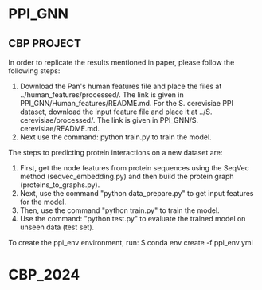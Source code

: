 # PPI_GNN
## CBP PROJECT 
In order to replicate the results mentioned in paper, please follow the following steps:
  1. Download the Pan's human features file and place the files at ../human_features/processed/. The link is given in PPI_GNN/Human_features/README.md. For the S.      cerevisiae PPI dataset, download the input feature file and place it at ../S. cerevisiae/processed/. The link is given in PPI_GNN/S. cerevisiae/README.md.
  2. Next use the command: python train.py to train the model.


The steps to predicting protein interactions on a new dataset are:
  1. First, get the node features from protein sequences using the SeqVec method (seqvec_embedding.py) and then build the protein graph (proteins_to_graphs.py).
  2. Next, use the command "python data_prepare.py" to get input features for the model.
  3. Then, use the command "python train.py" to train the model.
  4. Use the command: "python test.py" to evaluate the trained model on unseen data (test set).

To create the ppi_env environment, run:
$ conda env create -f ppi_env.yml

# CBP_2024
